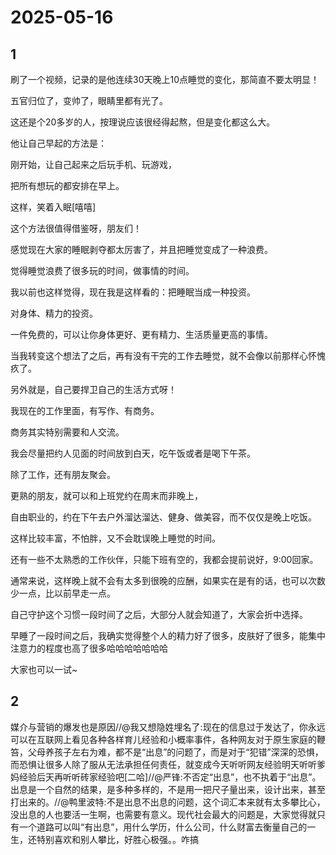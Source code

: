 # 2025-05-16

## 1

刷了一个视频，记录的是他连续30天晚上10点睡觉的变化，那简直不要太明显！

五官归位了，变帅了，眼睛里都有光了。

这还是个20多岁的人，按理说应该很经得起熬，但是变化都这么大。

他让自己早起的方法是：

刚开始，让自己起来之后玩手机、玩游戏，

把所有想玩的都安排在早上。

这样，笑着入眠[嘻嘻]

这个方法很值得借鉴呀，朋友们！

感觉现在大家的睡眠剥夺都太厉害了，并且把睡觉变成了一种浪费。

觉得睡觉浪费了很多玩的时间，做事情的时间。

我以前也这样觉得，现在我是这样看的：把睡眠当成一种投资。

对身体、精力的投资。

一件免费的，可以让你身体更好、更有精力、生活质量更高的事情。

当我转变这个想法了之后，再有没有干完的工作去睡觉，就不会像以前那样心怀愧疚了。

另外就是，自己要捍卫自己的生活方式呀！

我现在的工作里面，有写作、有商务。

商务其实特别需要和人交流。

我会尽量把约人见面的时间放到白天，吃午饭或者是喝下午茶。

除了工作，还有朋友聚会。

更熟的朋友，就可以和上班党约在周末而非晚上，

自由职业的，约在下午去户外溜达溜达、健身、做美容，而不仅仅是晚上吃饭。

这样比较丰富，不怕胖，又不会耽误晚上睡觉的时间。

还有一些不太熟悉的工作伙伴，只能下班有空的，我都会提前说好，9:00回家。

通常来说，这样晚上就不会有太多到很晚的应酬，如果实在是有的话，也可以次数少一点，比以前早走一点。

自己守护这个习惯一段时间了之后，大部分人就会知道了，大家会折中选择。

早睡了一段时间之后，我确实觉得整个人的精力好了很多，皮肤好了很多，能集中注意力的程度也高了很多哈哈哈哈哈哈哈

大家也可以一试~

## 2

媒介与营销的爆发也是原因//@我又想隐姓埋名了:现在的信息过于发达了，你永远可以在互联网上看见各种各样育儿经验和小概率事件，各种网友对于原生家庭的鞭笞，父母养孩子左右为难，都不是“出息”的问题了，而是对于“犯错”深深的恐惧，而恐惧让很多人除了服从无法承担任何责任，就变成今天听听网友经验明天听听爹妈经验后天再听听砖家经验吧[二哈]//@严锋:不否定“出息”，也不执着于“出息”。出息是一个自然的结果，是多种多样的，不是用一把尺子量出来，设计出来，甚至打出来的。//@鸭里波特:不是出息不出息的问题，这个词汇本来就有太多攀比心，没出息的人也要活一生啊，也需要有意义。现代社会最大的问题是，大家觉得就只有一个道路可以叫“有出息”，用什么学历，什么公司，什么财富去衡量自己的一生，还特别喜欢和别人攀比，好胜心极强。。咋搞

